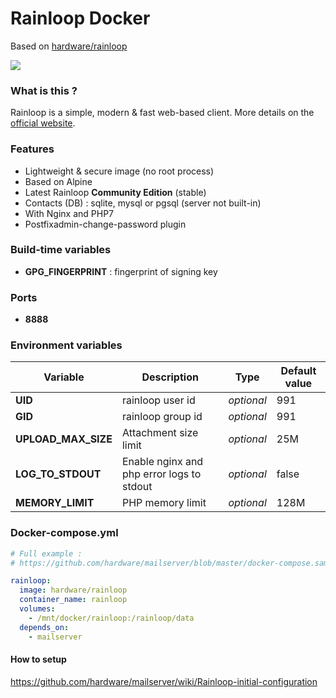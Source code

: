 # Rainloop Docker

Based on [hardware/rainloop](https://github.com/hardware/rainloop)

![](https://i.goopics.net/nI.png)

### What is this ?

Rainloop is a simple, modern & fast web-based client. More details on the [official website](http://www.rainloop.net/).

### Features

- Lightweight & secure image (no root process)
- Based on Alpine
- Latest Rainloop **Community Edition** (stable)
- Contacts (DB) : sqlite, mysql or pgsql (server not built-in)
- With Nginx and PHP7
- Postfixadmin-change-password plugin

### Build-time variables

- **GPG_FINGERPRINT** : fingerprint of signing key

### Ports

- **8888**

### Environment variables

| Variable | Description | Type | Default value |
| -------- | ----------- | ---- | ------------- |
| **UID** | rainloop user id | *optional* | 991
| **GID** | rainloop group id | *optional* | 991
| **UPLOAD_MAX_SIZE** | Attachment size limit | *optional* | 25M
| **LOG_TO_STDOUT** | Enable nginx and php error logs to stdout | *optional* | false
| **MEMORY_LIMIT** | PHP memory limit | *optional* | 128M

### Docker-compose.yml

```yml
# Full example :
# https://github.com/hardware/mailserver/blob/master/docker-compose.sample.yml

rainloop:
  image: hardware/rainloop
  container_name: rainloop
  volumes:
    - /mnt/docker/rainloop:/rainloop/data
  depends_on:
    - mailserver
```

#### How to setup

https://github.com/hardware/mailserver/wiki/Rainloop-initial-configuration
